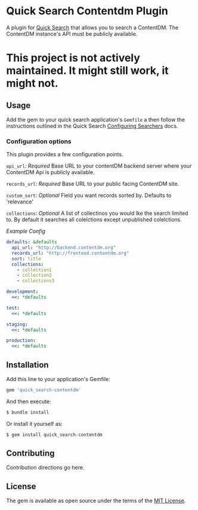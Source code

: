 
# Quick Search Contentdm Plugin
A plugin for [Quick Search](http://www.lib.ncsu.edu/reports/quicksearch) that allows you to search a ContentDM. The ContentDM instance's API must be publicly available.

# This project is not actively maintained. It might still work, it might not.

## Usage
Add the gem to your quick search application's `Gemfile` a then follow the instructions outlined in the Quick Search [Configuring Searchers](https://github.com/NCSU-Libraries/quick_search/blob/master/docs/configuration.md#configuring-searchers) docs.

### Configuration options
This plugin provides a few configuration points.

`api_url`: _Required_ Base URL to your contentDM backend server where your ContentDM Api is publicly available.

`records_url`: _Required_ Base URL to your public facing ContentDM site.

`custom_sort`: _Optional_ Field you want records sorted by. Defaults to 'relevance'

`collections`: _Optional_ A list of collectinos you would lke the search limited to. By default it searches all colelctions except unpublished colelctions.

_Example Config_
```yaml
defaults: &defaults
  api_url: "http://backend.contentdm.org"
  records_url: "http://frontend.contentdm.org"
  sort: title
  collections:
    - collection1
    - collection2
    - collections3

development:
  <<: *defaults

test:
  <<: *defaults

staging:
  <<: *defaults

production:
  <<: *defaults


```


## Installation
Add this line to your application's Gemfile:

```ruby
gem 'quick_search-contentdm'
```

And then execute:
```bash
$ bundle install
```

Or install it yourself as:
```bash
$ gem install quick_search-contentdm
```

## Contributing
Contribution directions go here.

## License
The gem is available as open source under the terms of the [MIT License](http://opensource.org/licenses/MIT).
